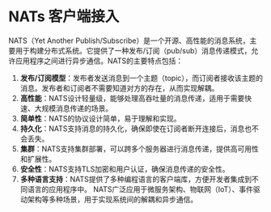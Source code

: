 # NATs 客户端接入
NATS（Yet Another Publish/Subscribe）是一个开源、高性能的消息系统，主要用于构建分布式系统。它提供了一种发布/订阅（pub/sub）消息传递模式，允许应用程序之间进行异步通信。NATS的主要特点包括：
1. **发布/订阅模型**：发布者发送消息到一个主题（topic），而订阅者接收该主题的消息。发布者和订阅者不需要知道对方的存在，从而实现解耦。
2. **高性能**：NATS设计轻量级，能够处理高吞吐量的消息传递，适用于需要快速、大规模消息传递的场景。
3. **简单性**：NATS的协议设计简单，易于理解和实现。
4. **持久化**：NATS支持消息的持久化，确保即使在订阅者断开连接后，消息也不会丢失。
5. **集群**：NATS支持集群部署，可以跨多个服务器进行消息传递，提供高可用性和扩展性。
6. **安全性**：NATS支持TLS加密和用户认证，确保消息传递的安全性。
7. **多种语言支持**：NATS提供了多种编程语言的客户端库，方便开发者集成到不同语言的应用程序中。
NATS广泛应用于微服务架构、物联网（IoT）、事件驱动架构等多种场景，用于实现系统间的解耦和异步通信。

